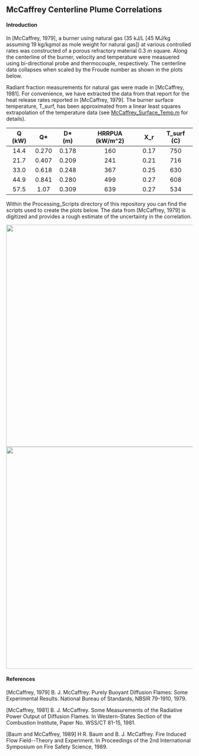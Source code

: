 ## McCaffrey Centerline Plume Correlations

#### Introduction

In [McCaffrey, 1979], a burner using natural gas (35 kJ/L [45 MJ/kg assuming 19 kg/kgmol as mole weight for natural gas]) at various controlled rates was constructed of a porous refractory material 0.3 m square.  Along the centerline of the burner, velocity and temperature were measuered using bi-directional probe and thermocouple, respectively.  The centerline data collapses when scaled by the Froude number as shown in the plots below.

Radiant fraction measurements for natural gas were made in [McCaffrey, 1981].  For convenience, we have extracted the data from that report for the heat release rates reported in [McCaffrey, 1979].  The burner surface temperature, T_surf, has been approximated from a linear least squares extrapolation of the temperature data (see [McCaffrey_Surface_Temp.m](https://github.com/MaCFP/macfp-db/blob/master/Gaseous_Pool_Fires/McCaffrey_Flames/Scripts/McCaffrey_Surface_Temp.m) for details).

| Q (kW) | Q*    | D* (m)|HRRPUA (kW/m^2) |   X_r  | T_surf (C) |
|:------:|:-----:|:-----:|:--------------:|:------:|:----------:|
| 14.4   | 0.270 | 0.178 | 160            | 0.17   | 750        |
| 21.7   | 0.407 | 0.209 | 241            | 0.21   | 716        |
| 33.0   | 0.618 | 0.248 | 367            | 0.25   | 630        |
| 44.9   | 0.841 | 0.280 | 499            | 0.27   | 608        |
| 57.5   | 1.07  | 0.309 | 639            | 0.27   | 534        |

Within the Processing_Scripts directory of this repository you can find the scripts used to create the plots below.  The data from [McCaffrey, 1979] is digitized and provides a rough estimate of the uncertainty in the correlation.

<img src="https://github.com/MaCFP/macfp-db/blob/master/Gaseous_Pool_Fires/McCaffrey_Flames/Documentation/McCaffrey_Velocity_Correlation.png" width="600">

<img src="https://github.com/MaCFP/macfp-db/blob/master/Gaseous_Pool_Fires/McCaffrey_Flames/Documentation/McCaffrey_Temperature_Correlation.png" width="600">


#### References

[McCaffrey, 1979] B. J. McCaffrey. Purely Buoyant Diffusion Flames: Some Experimental Results. National Bureau of Standards, NBSIR 79-1910, 1979.

[McCaffrey, 1981] B. J. McCaffrey. Some Measurements of the Radiative Power Output of Diffusion Flames. In Western-States Section of the Combustion Institute, Paper No. WSS/CT 81-15, 1981.

[Baum and McCaffrey, 1989] H R. Baum and B. J. McCaffrey. Fire Induced Flow Field--Theory and Experiment. In Proceedings of the 2nd International Symposium on Fire Safety Science, 1989.
